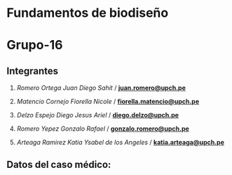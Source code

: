 # Fundamentos de biodiseño


# Grupo-16
##  Integrantes
1. *Romero Ortega Juan Diego Sahit* / **juan.romero@upch.pe**






2. *Matencio Cornejo Fiorella Nicole* / **fiorella.matencio@upch.pe**
3. *Delzo Espejo Diego Jesus Ariel* / **diego.delzo@upch.pe**
4. *Romero Yepez Gonzalo Rafael* / **gonzalo.romero@upch.pe**
5. *Arteaga Ramirez Katia Ysabel de los Angeles* / **katia.arteaga@upch.pe**

## Datos del caso médico:


